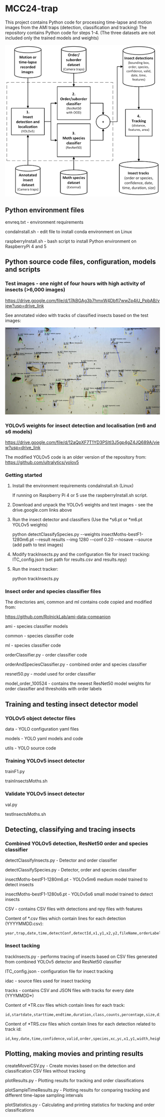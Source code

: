 # MCC24-trap #
This project contains Python code for processing time-lapse and motion images from the AMI traps (detection, classification and tracking)
The repository contains Python code for steps 1-4. (The three datasets are not included only the trained models and weights)

![Alt text](EdgeProcessingNocturalInsects.png)

## Python environment files ##
envreq.txt - environment requirements

condaInstall.sh - edit file to install conda environment on Linux

raspberryInstall.sh - bash script to install Python environment on RaspberryPi 4 and 5

## Python source code files, configuration, models and scripts ##

### Test images - one night of four hours with high activity of insects (>6,000 images)

https://drive.google.com/file/d/17ABGAg3b7hmxW4DbfI7wwZp4iU_PpbAB/view?usp=drive_link

See annotated video with tracks of classified insects based on the test images:

[![Watch the video](InsectImage2.jpg)](https://www.youtube.com/watch?v=HzOCYlgnhlE&t=488s)

### YOLOv5 weights for insect detection and localisation (m6 and s6 models)

https://drive.google.com/file/d/12aQpXF7T1YD3PSltI3J5gp4gZ4JQ689A/view?usp=drive_link

The modified YOLOv5 code is an older version of the repository from: https://github.com/ultralytics/yolov5

### Getting started ###

1. Install the environment requirements condaInstall.sh (Linux)

   If running on Raspberry Pi 4 or 5 use the raspberryInstall.sh script.

3. Download and unpack the YOLOv5 weights and test images - see the drive.google.com links above
   
4. Run the insect detector and classifiers (Use the *s6.pt or *m6.pt YOLOv5 weights)

	python detectClassifySpecies.py --weights insectMoths-bestF1-1280m6.pt --result results --img 1280 --conf 0.20 --nosave --source (add path to test images)
   
6. Modify trackInsects.py and the configuration file for insect tracking: ITC_config.json (set path for results.csv and results.npy)
   
7. Run the insect tracker:

	python trackInsects.py

### Insect order and species classifier files ###

The directories ami, common and ml contains code copied and modified from: 

https://github.com/RolnickLab/ami-data-companion

ami - species classifier models 

common - species classifier code

ml - species classifier code

orderClassifier.py - order classifier code 

orderAndSpeciesClassifier.py - combined order and species classifier

resnet50.py - model used for order classifier 

model_order_100524 - contains the newest ResNet50 model weights for order classifier and thresholds with order labels


## Training and testing insect detector model ##

### YOLOv5 object detector files ###
data - YOLO configuration yaml files

models - YOLO yaml models and code

utils - YOLO source code

### Training YOLOv5 insect detector ###
trainF1.py

trainInsectsMoths.sh

### Validate YOLOv5 insect detector ###
val.py

testInsectsMoths.sh

## Detecting, classifying and tracing insects ##

### Combined YOLOv5 detection, ResNet50 order and species classifier ###
detectClassifyInsects.py - Detector and order classifier

detectClassifySpecies.py - Detector, order and species classifier

insectMoths-bestF1-1280m6.pt - YOLOv5m6 medium model trained to detect insects

insectMoths-bestF1-1280s6.pt - YOLOv5s6 small model trained to detect insects

CSV - contains CSV files with detections and npy files with features

Content of *.csv files which contain lines for each detection (YYYYMMDD.csv):

	year,trap,date,time,detectConf,detectId,x1,y1,x2,y2,fileName,orderLabel,orderId,orderConf,aboveTH,key,speciesLabel,speciesId,speciesConf

### Insect tacking ###
trackInsects.py - performs tracing of insects based on CSV files generated from combined YOLOv5 detector and ResNet50 classifier

ITC_config.json - configuration file for insect tracking

idac - source files used for insect tracking

tracks - contains CSV and JSON files with tracks for every date (YYYMMDD*)

Content of *TR.csv files which contain lines for each track: 

	id,startdate,starttime,endtime,duration,class,counts,percentage,size,distance
 
Content of *TRS.csv files which contain lines for each detection related to track id: 

	id,key,date,time,confidence,valid,order,species,xc,yc,x1,y1,width,height,image
 
## Plotting, making movies and printing results ##
createMoveiCSV.py - Create movies based on the detection and classification CSV files without tracking

plotResults.py - Plotting results for tracking and order classifications

plotSampleTimeResults.py - Plotting results for comparing tracking and different time-lapse sampling intervals

plotStatistics.py - Calculating and printing statistics for tracking and order classifications







